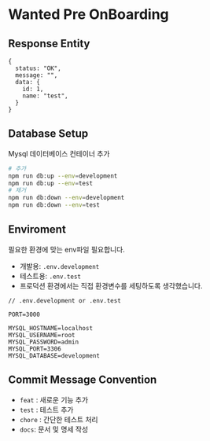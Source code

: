 # Wanted Pre OnBoarding

## Response Entity

```
{
  status: "OK",
  message: "",
  data: {
    id: 1,
    name: "test",
  }
}
```

## Database Setup

Mysql 데이터베이스 컨테이너 추가

```bash
# 추가
npm run db:up --env=development
npm run db:up --env=test
# 제거
npm run db:down --env=development
npm run db:down --env=test
```

## Enviroment

필요한 환경에 맞는 env파일 필요합니다.

- 개발용: `.env.development`
- 테스트용: `.env.test`
- 프로덕션 환경에서는 직접 환경변수를 세팅하도록 생각했습니다.

```
// .env.development or .env.test

PORT=3000

MYSQL_HOSTNAME=localhost
MYSQL_USERNAME=root
MYSQL_PASSWORD=admin
MYSQL_PORT=3306
MYSQL_DATABASE=development

```

## Commit Message Convention

- `feat` : 새로운 기능 추가
- `test` : 테스트 추가
- `chore` : 간단한 테스트 처리
- `docs`: 문서 및 명세 작성
